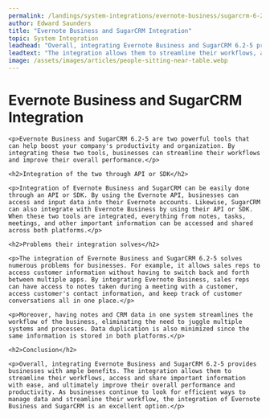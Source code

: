 ```yaml
---
permalink: /landings/system-integrations/evernote-business/sugarcrm-6-2-5
author: Edward Saunders
title: "Evernote Business and SugarCRM Integration"
topic: System Integration
leadhead: "Overall, integrating Evernote Business and SugarCRM 6.2-5 provides businesses with ample benefits"
leadtext: "The integration allows them to streamline their workflows, access and share important information with ease, and ultimately improve their overall performance and productivity. As businesses continue to look for efficient ways to manage data and streamline their workflow, the integration of Evernote Business and SugarCRM is an excellent option."
image: /assets/images/articles/people-sitting-near-table.webp
---
```

<div class="arttext">	<h1>Evernote Business and SugarCRM Integration</h1>
	
	<p>Evernote Business and SugarCRM 6.2-5 are two powerful tools that can help boost your company's productivity and organization. By integrating these two tools, businesses can streamline their workflows and improve their overall performance.</p>
	
	<h2>Integration of the two through API or SDK</h2>
	
	<p>Integration of Evernote Business and SugarCRM can be easily done through an API or SDK. By using the Evernote API, businesses can access and input data into their Evernote accounts. Likewise, SugarCRM can also integrate with Evernote Business by using their API or SDK. When these two tools are integrated, everything from notes, tasks, meetings, and other important information can be accessed and shared across both platforms.</p>
	
	<h2>Problems their integration solves</h2>
	
	<p>The integration of Evernote Business and SugarCRM 6.2-5 solves numerous problems for businesses. For example, it allows sales reps to access customer information without having to switch back and forth between multiple apps. By integrating Evernote Business, sales reps can have access to notes taken during a meeting with a customer, access customer's contact information, and keep track of customer conversations all in one place.</p>
	
	<p>Moreover, having notes and CRM data in one system streamlines the workflow of the business, eliminating the need to juggle multiple systems and processes. Data duplication is also minimized since the same information is stored in both platforms.</p>
	
	<h2>Conclusion</h2>
	
	<p>Overall, integrating Evernote Business and SugarCRM 6.2-5 provides businesses with ample benefits. The integration allows them to streamline their workflows, access and share important information with ease, and ultimately improve their overall performance and productivity. As businesses continue to look for efficient ways to manage data and streamline their workflow, the integration of Evernote Business and SugarCRM is an excellent option.</p>
</div>